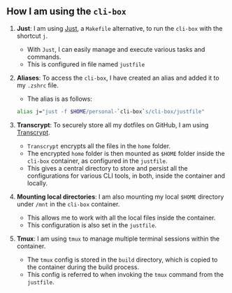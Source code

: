 ## How I am using the `cli-box`

1. **Just**: I am using [Just](https://github.com/casey/just), a `Makefile` alternative, to run the `cli-box` with the shortcut `j`.

   - With `Just`, I can easily manage and execute various tasks and commands.
   - This is configured in file named `justfile`

2. **Aliases**: To access the `cli-box`, I have created an alias and added it to my `.zshrc` file.

   - The alias is as follows:

   ```bash
   alias j="just -f $HOME/personal-`cli-box`s/cli-box/justfile"
   ```
1. **Transcrypt**: To securely store all my dotfiles on GitHub, I am using [Transcrypt](https://github.com/elasticdog/transcrypt).

   - `Transcrypt` encrypts all the files in the `home` folder.
   - The encrypted `home` folder is then mounted as `$HOME` folder inside the `cli-box` container, as configured in the `justfile`.
   - This gives a central directory to store and persist all the configurations for various CLI tools, in both, inside the container and locally.
2. **Mounting local directories**: I am also mounting my local `$HOME` directory under `/mnt` in the `cli-box` container.

   - This allows me to work with all the local files inside the container.
   - This configuration is also set in the `justfile`.
3. **Tmux**: I am using `tmux` to manage multiple terminal sessions within the container.

   - The `tmux` config is stored in the `build` directory, which is copied to the container during the build process.
   - This config is referred to when invoking the `tmux` command from the `justfile`.
